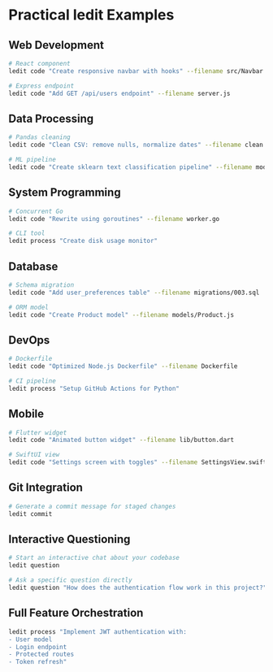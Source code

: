 # Practical ledit Examples

## Web Development
```bash
# React component
ledit code "Create responsive navbar with hooks" --filename src/Navbar.jsx

# Express endpoint
ledit code "Add GET /api/users endpoint" --filename server.js
```

## Data Processing
```bash
# Pandas cleaning
ledit code "Clean CSV: remove nulls, normalize dates" --filename clean.py

# ML pipeline
ledit code "Create sklearn text classification pipeline" --filename model.py
```

## System Programming
```bash
# Concurrent Go
ledit code "Rewrite using goroutines" --filename worker.go

# CLI tool
ledit process "Create disk usage monitor"
```

## Database
```bash
# Schema migration
ledit code "Add user_preferences table" --filename migrations/003.sql

# ORM model
ledit code "Create Product model" --filename models/Product.js
```

## DevOps
```bash
# Dockerfile
ledit code "Optimized Node.js Dockerfile" --filename Dockerfile

# CI pipeline
ledit process "Setup GitHub Actions for Python"
```

## Mobile
```bash
# Flutter widget
ledit code "Animated button widget" --filename lib/button.dart

# SwiftUI view
ledit code "Settings screen with toggles" --filename SettingsView.swift
```

## Git Integration
```bash
# Generate a commit message for staged changes
ledit commit
```

## Interactive Questioning
```bash
# Start an interactive chat about your codebase
ledit question

# Ask a specific question directly
ledit question "How does the authentication flow work in this project?"
```

## Full Feature Orchestration
```bash
ledit process "Implement JWT authentication with:
- User model
- Login endpoint
- Protected routes
- Token refresh"
```